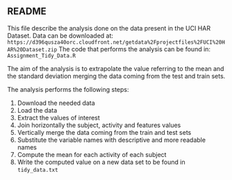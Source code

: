 ## README
This file describe the analysis done on the data present in the UCI HAR Dataset.
Data can be downloaded at: `https://d396qusza40orc.cloudfront.net/getdata%2Fprojectfiles%2FUCI%20HAR%20Dataset.zip`
The code that performs the analysis can be found in: `Assignment_Tidy_Data.R`

The aim of the analysis is to extrapolate the value referring to the mean and the standard deviation merging 
the data coming from the test and train sets.

The analysis performs the following steps:
1. Download the needed data
2. Load the data 
3. Extract the values of interest
4. Join horizontally the subject, activity and features values
5. Vertically merge the data coming from the train and test sets
6. Substitute the variable names with descriptive and more readable names
7. Compute the mean for each activity of each subject
8. Write the computed value on a new data set to be found in `tidy_data.txt`